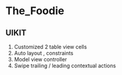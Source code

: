 # The_Foodie
## UIKIT
1. Customized 2 table view cells
2. Auto layout , constraints
3. Model view controller
4. Swipe trailing / leading contextual actions

